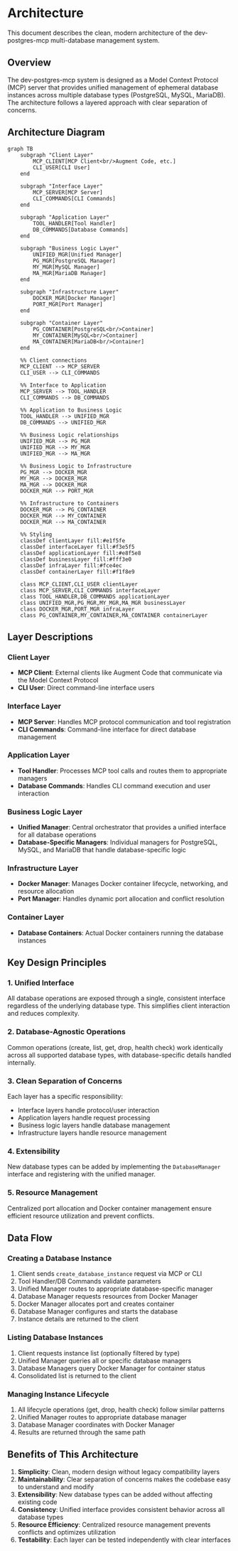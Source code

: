 # Architecture

This document describes the clean, modern architecture of the dev-postgres-mcp multi-database management system.

## Overview

The dev-postgres-mcp system is designed as a Model Context Protocol (MCP) server that provides unified management of ephemeral database instances across multiple database types (PostgreSQL, MySQL, MariaDB). The architecture follows a layered approach with clear separation of concerns.

## Architecture Diagram

```mermaid
graph TB
    subgraph "Client Layer"
        MCP_CLIENT[MCP Client<br/>Augment Code, etc.]
        CLI_USER[CLI User]
    end
    
    subgraph "Interface Layer"
        MCP_SERVER[MCP Server]
        CLI_COMMANDS[CLI Commands]
    end
    
    subgraph "Application Layer"
        TOOL_HANDLER[Tool Handler]
        DB_COMMANDS[Database Commands]
    end
    
    subgraph "Business Logic Layer"
        UNIFIED_MGR[Unified Manager]
        PG_MGR[PostgreSQL Manager]
        MY_MGR[MySQL Manager]
        MA_MGR[MariaDB Manager]
    end
    
    subgraph "Infrastructure Layer"
        DOCKER_MGR[Docker Manager]
        PORT_MGR[Port Manager]
    end
    
    subgraph "Container Layer"
        PG_CONTAINER[PostgreSQL<br/>Container]
        MY_CONTAINER[MySQL<br/>Container]
        MA_CONTAINER[MariaDB<br/>Container]
    end
    
    %% Client connections
    MCP_CLIENT --> MCP_SERVER
    CLI_USER --> CLI_COMMANDS
    
    %% Interface to Application
    MCP_SERVER --> TOOL_HANDLER
    CLI_COMMANDS --> DB_COMMANDS
    
    %% Application to Business Logic
    TOOL_HANDLER --> UNIFIED_MGR
    DB_COMMANDS --> UNIFIED_MGR
    
    %% Business Logic relationships
    UNIFIED_MGR --> PG_MGR
    UNIFIED_MGR --> MY_MGR
    UNIFIED_MGR --> MA_MGR
    
    %% Business Logic to Infrastructure
    PG_MGR --> DOCKER_MGR
    MY_MGR --> DOCKER_MGR
    MA_MGR --> DOCKER_MGR
    DOCKER_MGR --> PORT_MGR
    
    %% Infrastructure to Containers
    DOCKER_MGR --> PG_CONTAINER
    DOCKER_MGR --> MY_CONTAINER
    DOCKER_MGR --> MA_CONTAINER
    
    %% Styling
    classDef clientLayer fill:#e1f5fe
    classDef interfaceLayer fill:#f3e5f5
    classDef applicationLayer fill:#e8f5e8
    classDef businessLayer fill:#fff3e0
    classDef infraLayer fill:#fce4ec
    classDef containerLayer fill:#f1f8e9
    
    class MCP_CLIENT,CLI_USER clientLayer
    class MCP_SERVER,CLI_COMMANDS interfaceLayer
    class TOOL_HANDLER,DB_COMMANDS applicationLayer
    class UNIFIED_MGR,PG_MGR,MY_MGR,MA_MGR businessLayer
    class DOCKER_MGR,PORT_MGR infraLayer
    class PG_CONTAINER,MY_CONTAINER,MA_CONTAINER containerLayer
```

## Layer Descriptions

### Client Layer
- **MCP Client**: External clients like Augment Code that communicate via the Model Context Protocol
- **CLI User**: Direct command-line interface users

### Interface Layer
- **MCP Server**: Handles MCP protocol communication and tool registration
- **CLI Commands**: Command-line interface for direct database management

### Application Layer
- **Tool Handler**: Processes MCP tool calls and routes them to appropriate managers
- **Database Commands**: Handles CLI command execution and user interaction

### Business Logic Layer
- **Unified Manager**: Central orchestrator that provides a unified interface for all database operations
- **Database-Specific Managers**: Individual managers for PostgreSQL, MySQL, and MariaDB that handle database-specific logic

### Infrastructure Layer
- **Docker Manager**: Manages Docker container lifecycle, networking, and resource allocation
- **Port Manager**: Handles dynamic port allocation and conflict resolution

### Container Layer
- **Database Containers**: Actual Docker containers running the database instances

## Key Design Principles

### 1. Unified Interface
All database operations are exposed through a single, consistent interface regardless of the underlying database type. This simplifies client interaction and reduces complexity.

### 2. Database-Agnostic Operations
Common operations (create, list, get, drop, health check) work identically across all supported database types, with database-specific details handled internally.

### 3. Clean Separation of Concerns
Each layer has a specific responsibility:
- Interface layers handle protocol/user interaction
- Application layers handle request processing
- Business logic layers handle database management
- Infrastructure layers handle resource management

### 4. Extensibility
New database types can be added by implementing the `DatabaseManager` interface and registering with the unified manager.

### 5. Resource Management
Centralized port allocation and Docker container management ensure efficient resource utilization and prevent conflicts.

## Data Flow

### Creating a Database Instance
1. Client sends `create_database_instance` request via MCP or CLI
2. Tool Handler/DB Commands validate parameters
3. Unified Manager routes to appropriate database-specific manager
4. Database Manager requests resources from Docker Manager
5. Docker Manager allocates port and creates container
6. Database Manager configures and starts the database
7. Instance details are returned to the client

### Listing Database Instances
1. Client requests instance list (optionally filtered by type)
2. Unified Manager queries all or specific database managers
3. Database Managers query Docker Manager for container status
4. Consolidated list is returned to the client

### Managing Instance Lifecycle
1. All lifecycle operations (get, drop, health check) follow similar patterns
2. Unified Manager routes to appropriate database manager
3. Database Manager coordinates with Docker Manager
4. Results are returned through the same path

## Benefits of This Architecture

1. **Simplicity**: Clean, modern design without legacy compatibility layers
2. **Maintainability**: Clear separation of concerns makes the codebase easy to understand and modify
3. **Extensibility**: New database types can be added without affecting existing code
4. **Consistency**: Unified interface provides consistent behavior across all database types
5. **Resource Efficiency**: Centralized resource management prevents conflicts and optimizes utilization
6. **Testability**: Each layer can be tested independently with clear interfaces
